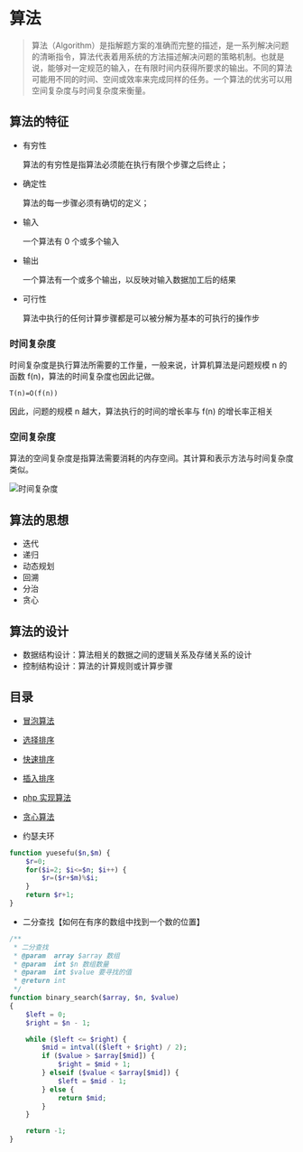 # 算法

> 算法（Algorithm）是指解题方案的准确而完整的描述，是一系列解决问题的清晰指令，算法代表着用系统的方法描述解决问题的策略机制。也就是说，能够对一定规范的输入，在有限时间内获得所要求的输出。不同的算法可能用不同的时间、空间或效率来完成同样的任务。一个算法的优劣可以用空间复杂度与时间复杂度来衡量。

## 算法的特征

- 有穷性

  算法的有穷性是指算法必须能在执行有限个步骤之后终止；

- 确定性

  算法的每一步骤必须有确切的定义；

- 输入

  一个算法有 0 个或多个输入

- 输出

  一个算法有一个或多个输出，以反映对输入数据加工后的结果

- 可行性

  算法中执行的任何计算步骤都是可以被分解为基本的可执行的操作步

### 时间复杂度

时间复杂度是执行算法所需要的工作量，一般来说，计算机算法是问题规模 n 的函数 f(n)，算法的时间复杂度也因此记做。

`T(n)=Ο(f(n))`

因此，问题的规模 n 越大，算法执行的时间的增长率与 f(n) 的增长率正相关

### 空间复杂度

算法的空间复杂度是指算法需要消耗的内存空间。其计算和表示方法与时间复杂度类似。

![时间复杂度](http://hi.csdn.net/attachment/201105/24/0_1306225542srVx.gif)

## 算法的思想

- 迭代
- 递归
- 动态规划
- 回溯
- 分治
- 贪心

## 算法的设计

- 数据结构设计：算法相关的数据之间的逻辑关系及存储关系的设计
- 控制结构设计：算法的计算规则或计算步骤

## 目录

- [冒泡算法](bubble-sort.md)
- [选择排序](select-sort.md)
- [快速排序](quick-sort.md)
- [插入排序](insert-sort.md)
- [php 实现算法](https://github.com/wybcp/arithmetic-php)
- [贪心算法](greedy-algorithm.md)

- 约瑟夫环

```php
function yuesefu($n,$m) {
    $r=0;
    for($i=2; $i<=$n; $i++) {
        $r=($r+$m)%$i;
    }
    return $r+1;
}
```

- 二分查找【如何在有序的数组中找到一个数的位置】

```php
/**
 * 二分查找
 * @param  array $array 数组
 * @param  int $n 数组数量
 * @param  int $value 要寻找的值
 * @return int
 */
function binary_search($array, $n, $value)
{
    $left = 0;
    $right = $n - 1;

    while ($left <= $right) {
        $mid = intval(($left + $right) / 2);
        if ($value > $array[$mid]) {
            $right = $mid + 1;
        } elseif ($value < $array[$mid]) {
            $left = $mid - 1;
        } else {
            return $mid;
        }
    }

    return -1;
}
```
